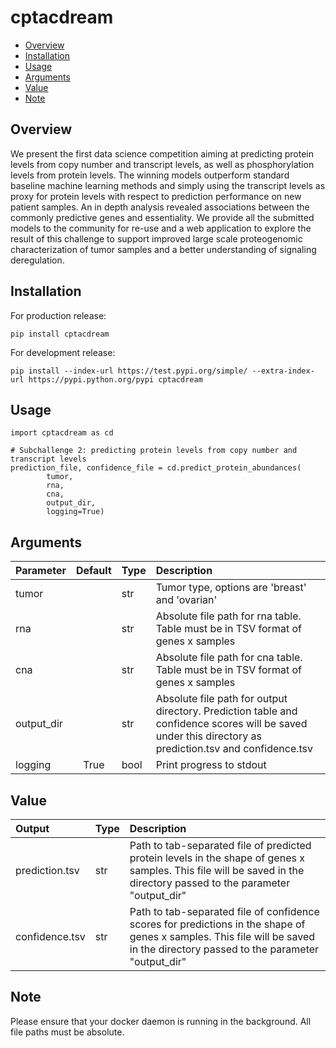 # cptacdream

- [Overview](#Overview)
- [Installation](#installation)
- [Usage](#Usage)
- [Arguments](#Arguments)
- [Value](#Value)
- [Note](#Note)

## Overview
We present the first data science competition aiming at predicting protein levels from copy number and transcript levels, as well as phosphorylation levels from protein levels. The winning models outperform standard baseline machine learning methods and simply using the transcript levels as proxy for protein levels with respect to prediction performance on new patient samples.
An in depth analysis revealed associations between the commonly predictive genes and essentiality. We provide all the submitted models to the community for re-use and a web application to explore the result of this challenge to support improved large scale proteogenomic characterization of tumor samples and a better understanding of signaling deregulation.

## Installation
For production release:
```
pip install cptacdream
```
For development release:
```
pip install --index-url https://test.pypi.org/simple/ --extra-index-url https://pypi.python.org/pypi cptacdream
```

## Usage
```
import cptacdream as cd

# Subchallenge 2: predicting protein levels from copy number and transcript levels
prediction_file, confidence_file = cd.predict_protein_abundances(
        tumor,
        rna,
        cna,
        output_dir,
        logging=True)
```

## Arguments
  
| Parameter                 | Default       |Type       | Description   |	
| :------------------------ |:-------------:|:-------------|:-------------|
| tumor	       |	           |str	          |Tumor type, options are 'breast' and 'ovarian'
| rna	       |	           |str	          |Absolute file path for rna table. Table must be in TSV format of genes x samples
| cna	       |	           |str	          |Absolute file path for cna table. Table must be in TSV format of genes x samples
| output_dir	       |	           |str	          |Absolute file path for output directory. Prediction table and confidence scores will be saved under this directory as prediction.tsv and confidence.tsv
| logging	       |True	           |bool	          |Print progress to stdout

## Value
| Output                 |Type       | Description   |	
| :------------------------|:-------------|:-------------|
| prediction.tsv	      |str	          |Path to tab-separated file of predicted protein levels in the shape of genes x samples. This file will be saved in the directory passed to the parameter "output_dir"
| confidence.tsv	      |str	          |Path to tab-separated file of confidence scores for predictions in the shape of genes x samples. This file will be saved in the directory passed to the parameter "output_dir"

## Note
Please ensure that your docker daemon is running in the background.
All file paths must be absolute.
